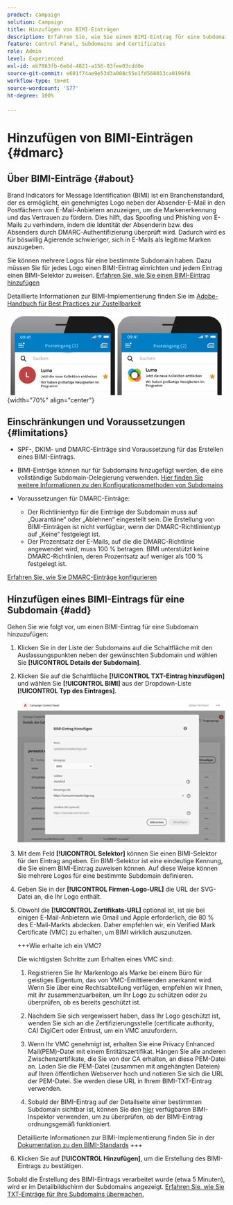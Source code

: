 ```yaml
---
product: campaign
solution: Campaign
title: Hinzufügen von BIMI-Einträgen
description: Erfahren Sie, wie Sie einen BIMI-Eintrag für eine Subdomain hinzufügen.
feature: Control Panel, Subdomains and Certificates
role: Admin
level: Experienced
exl-id: eb7863fb-6e6d-4821-a156-03fee03cdd0e
source-git-commit: e601f74ae9e53d3a008c55e1fd568013ca0196f8
workflow-type: tm+mt
source-wordcount: '577'
ht-degree: 100%

---
```


# Hinzufügen von BIMI-Einträgen {#dmarc}

## Über BIMI-Einträge {#about}

Brand Indicators for Message Identification (BIMI) ist ein Branchenstandard, der es ermöglicht, ein genehmigtes Logo neben der Absender-E-Mail in den Postfächern von E-Mail-Anbietern anzuzeigen, um die Markenerkennung und das Vertrauen zu fördern. Dies hilft, das Spoofing und Phishing von E-Mails zu verhindern, indem die Identität der Absenderin bzw. des Absenders durch DMARC-Authentifizierung überprüft wird. Dadurch wird es für böswillig Agierende schwieriger, sich in E-Mails als legitime Marken auszugeben.

Sie können mehrere Logos für eine bestimmte Subdomain haben. Dazu müssen Sie für jedes Logo einen BIMI-Eintrag einrichten und jedem Eintrag einen BIMI-Selektor zuweisen. [Erfahren Sie, wie Sie einen BIMI-Eintrag hinzufügen](#add)

Detaillierte Informationen zur BIMI-Implementierung finden Sie im [Adobe-Handbuch für Best Practices zur Zustellbarkeit](https://experienceleague.adobe.com/docs/deliverability-learn/deliverability-best-practice-guide/additional-resources/technotes/implement-bimi.html?lang=de)

![](assets/bimi-example.png){width="70%" align="center"}

## Einschränkungen und Voraussetzungen {#limitations}

* SPF-, DKIM- und DMARC-Einträge sind Voraussetzung für das Erstellen eines BIMI-Eintrags.
* BIMI-Einträge können nur für Subdomains hinzugefügt werden, die eine vollständige Subdomain-Delegierung verwenden. [Hier finden Sie weitere Informationen zu den Konfigurationsmethoden von Subdomains](subdomains-branding.md#subdomain-delegation-methods)
* Voraussetzungen für DMARC-Einträge:

   * Der Richtlinientyp für die Einträge der Subdomain muss auf „Quarantäne“ oder „Ablehnen“ eingestellt sein. Die Erstellung von BIMI-Einträgen ist nicht verfügbar, wenn der DMARC-Richtlinientyp auf „Keine“ festgelegt ist.
   * Der Prozentsatz der E-Mails, auf die die DMARC-Richtlinie angewendet wird, muss 100 % betragen. BIMI unterstützt keine DMARC-Richtlinien, deren Prozentsatz auf weniger als 100 % festgelegt ist.

[Erfahren Sie, wie Sie DMARC-Einträge konfigurieren](dmarc.md)

## Hinzufügen eines BIMI-Eintrags für eine Subdomain {#add}

Gehen Sie wie folgt vor, um einen BIMI-Eintrag für eine Subdomain hinzuzufügen:

1. Klicken Sie in der Liste der Subdomains auf die Schaltfläche mit den Auslassungspunkten neben der gewünschten Subdomain und wählen Sie **[!UICONTROL Details der Subdomain]**.

1. Klicken Sie auf die Schaltfläche **[!UICONTROL TXT-Eintrag hinzufügen]** und wählen Sie **[!UICONTROL BIMI]** aus der Dropdown-Liste **[!UICONTROL Typ des Eintrages]**.

   ![](assets/bimi-add.png)

1. Mit dem Feld **[!UICONTROL Selektor]** können Sie einen BIMI-Selektor für den Eintrag angeben. Ein BIMI-Selektor ist eine eindeutige Kennung, die Sie einem BIMI-Eintrag zuweisen können. Auf diese Weise können Sie mehrere Logos für eine bestimmte Subdomain definieren.

1. Geben Sie in der **[!UICONTROL Firmen-Logo-URL]** die URL der SVG-Datei an, die Ihr Logo enthält.

1. Obwohl die **[!UICONTROL Zertifikats-URL]** optional ist, ist sie bei einigen E-Mail-Anbietern wie Gmail und Apple erforderlich, die 80 % des E-Mail-Markts abdecken. Daher empfehlen wir, ein Verified Mark Certificate (VMC) zu erhalten, um BIMI wirklich auszunutzen.

   +++Wie erhalte ich ein VMC?

   Die wichtigsten Schritte zum Erhalten eines VMC sind:

   1. Registrieren Sie Ihr Markenlogo als Marke bei einem Büro für geistiges Eigentum, das von VMC-Emittierenden anerkannt wird. Wenn Sie über eine Rechtsabteilung verfügen, empfehlen wir Ihnen, mit ihr zusammenzuarbeiten, um Ihr Logo zu schützen oder zu überprüfen, ob es bereits geschützt ist.

   1. Nachdem Sie sich vergewissert haben, dass Ihr Logo geschützt ist, wenden Sie sich an die Zertifizierungsstelle (certificate authority, CA) DigiCert oder Entrust, um ein VMC anzufordern.

   1. Wenn Ihr VMC genehmigt ist, erhalten Sie eine Privacy Enhanced Mail(PEM)-Datei mit einem Entitätszertifikat. Hängen Sie alle anderen Zwischenzertifikate, die Sie von der CA erhalten, an diese PEM-Datei an. Laden Sie die PEM-Datei (zusammen mit angehängten Dateien) auf Ihren öffentlichen Webserver hoch und notieren Sie sich die URL der PEM-Datei. Sie werden diese URL in Ihrem BIMI-TXT-Eintrag verwenden.

   1. Sobald der BIMI-Eintrag auf der Detailseite einer bestimmten Subdomain sichtbar ist, können Sie den [hier](https://bimigroup.org/bimi-generator/) verfügbaren BIMI-Inspektor verwenden, um zu überprüfen, ob der BIMI-Eintrag ordnungsgemäß funktioniert.

   Detaillierte Informationen zur BIMI-Implementierung finden Sie in der [Dokumentation zu den BIMI-Standards](https://bimigroup.org/implementation-guide/)
+++

1. Klicken Sie auf **[!UICONTROL Hinzufügen]**, um die Erstellung des BIMI-Eintrags zu bestätigen.

Sobald die Erstellung des BIMI-Eintrags verarbeitet wurde (etwa 5 Minuten), wird er im Detailbildschirm der Subdomains angezeigt. [Erfahren Sie, wie Sie TXT-Einträge für Ihre Subdomains überwachen.](gs-txt-records.md#monitor)
